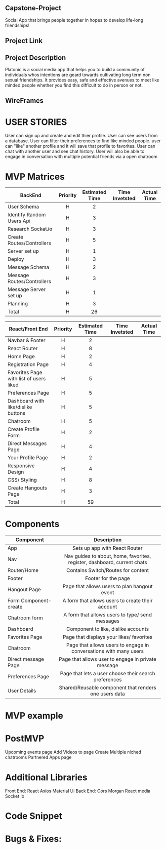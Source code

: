 ## Capstone-Project

Social App that brings people together in hopes to develop life-long friendships!

## Project Link



## Project Description

Platonic is a social media app that helps you to build a community of individuals whos intentions are geard towards cultivating long term non sexual friendships. It provides easy, safe and effective avenues to meet like minded people whether you find this difficult to do in person or not. 

## WireFrames


# USER STORIES

User can sign up and create and edit thier profile. User can see users from a database. User can filter their preferences to find like minded people. user can "like" another profile and it will save that profile to favorites. User can chat with another user and see chat history. User will also be able to engage in conversation with multiple potential friends via a open chatroom. 

# MVP Matrices

| BackEnd                            | Priority | Estimated Time | Time Invetsted | Actual Time |
| ---------------------------------- | :------: | :------------: | :------------: | :---------: |
| User Schema                        |    H     |       2        |                |             |
| Identify Random Users Api          |    H     |       3        |                |             |
| Research   Socket.io               |    H     |       3        |                |             |
| Create Routes/Controllers          |    H     |       5        |                |             |
| Server set up                      |    H     |       1        |                |             |
| Deploy                             |    H     |       3        |                |             |
| Message Schema                     |    H     |       2        |                |             |
| Message Routes/Controllers         |    H     |       3        |                |             |
| Message Server set up              |    H     |       1        |                |             |
| Planning                           |    H     |       3        |                |             |
| Total                              |    H     |       26       |                |             |

| React/Front End                               | Priority | Estimated Time | Time Invetsted | Actual Time |
| --------------------------------------------- | :------: | :------------: | :------------: | :---------: |
| Navbar & Footer                               |    H     |       2        |                |             |
| React Router                                  |    H     |       8        |                |             |
| Home Page                                     |    H     |       2        |                |             |
| Registration Page                             |    H     |       4        |                |             |
| Favorites Page with list of users liked       |    H     |       5        |                |             |
| Preferences Page                              |    H     |       5        |                |             |
| Dashboard with like/dislike buttons           |    H     |       5        |                |             |
| Chatroom                                      |    H     |       5        |                |             |
| Create Profile Form                           |    H     |       2        |                |             |
| Direct Messages Page                          |    H     |       4        |                |             |
| Your Profile Page                             |    H     |       2        |                |             |
| Responsive Design                             |    H     |       4        |                |             |
| CSS/ Styling                                  |    H     |       8        |                |             |
| Create Hangouts Page                          |    H     |       3        |                |             |
| Total                                         |    H     |       59       |                |             |

# Components

| Component              |                               Description                                |
| ---------------------- | :----------------------------------------------------------------------: |
| App                    |                      Sets up app with React Router                       |
| Nav                    | Nav guides to about, home, favorites, register, dashboard, current chats |
| Router/Home            |                    Contains Switch/Routes for content                    |
| Footer                 |                           Footer for the page                            |
| Hangout Page           |        Page that allows users to plan hangout event                      |
| Form Component-create  |             A form that allows users to create their account             |
| Chatroom form          |             A form that allows users to type/ send messages              |
| Dashboard              |                   Component to like, dislike accounts                    |
| Favorites Page         |                 Page that displays your likes/ favorites                 |
| Chatroom               |   Page that allows users to engage in conversations with many users      |
| Direct message Page    |                Page that allows user to engage in private message        |
| Preferences Page       |          Page that lets a user choose their search preferences           |
| User Details           |          Shared/Reusable component that renders one users data           |

# MVP example

# PostMVP

Upcoming events page
Add Videos to page
Create Multiple niched chatrooms
Partnered Apps page


# Additional Libraries

Front End:
React 
Axios
Material UI
Back End:
Cors
Morgan
React media
Socket Io
# Code Snippet

# Bugs & Fixes:
